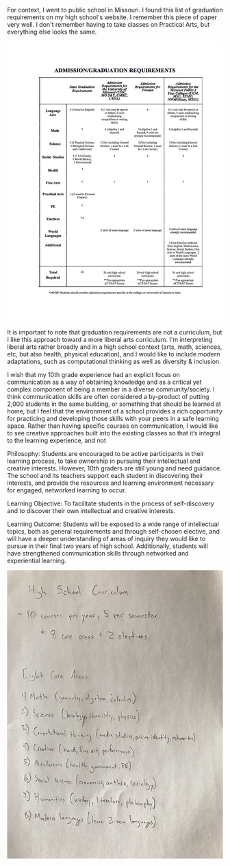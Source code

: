 For context, I went to public school in Missouri. I found this list of graduation requirements on my high school's website. I remember this piece of paper very well. I don't remember having to take classes on Practical Arts, but everything else looks the same.

![](img/zc1.jpg)

It is important to note that graduation requirements are not a curriculum, but I like this approach toward a more liberal arts curriculum. I'm interpreting liberal arts rather broadly and in a high school context (arts, math, sciences, etc, but also health, physical education), and I would like to include modern adaptations, such as computational thinking as well as diversity & inclusion.

I wish that my 10th grade experience had an explicit focus on communication as a way of obtaining knowledge and as a critical yet complex component of being a member in a diverse community/society. I think communication skills are often considered a by-product of putting 2,000 students in the same building, or something that should be learned at home, but I feel that the environment of a school provides a rich opportunity for practicing and developing those skills with your peers in a safe learning space. Rather than having specific courses on communication, I would like to see creative approaches built into the existing classes so that it’s integral to the learning experience, and not

Philosophy: Students are encouraged to be active participants in their learning process, to take ownership in pursuing their intellectual and creative interests. However, 10th graders are still young and need guidance. The school and its teachers support each student in discovering their interests, and provide the resources and learning environment necessary for engaged, networked learning to occur.

Learning Objective: To facilitate students in the process of self-discovery and to discover their own intellectual and creative interests.

Learning Outcome: Students will be exposed to a wide range of intellectual topics, both as general requirements and through self-chosen elective, and will have a deeper understanding of areas of inquiry they would like to pursue in their final two years of high school. Additionally, students will have strengthened communication skills through networked and experiential learning.

![](img/zc2.jpg)
